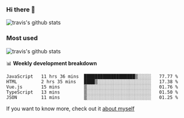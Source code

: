 ### Hi there 👋

<!--
**HondryTravis/HondryTravis** is a ✨ _special_ ✨ repository because its `README.md` (this file) appears on your GitHub profile.

Here are some ideas to get you started:

- 🔭 I’m currently working on ...
- 🌱 I’m currently learning ...
- 👯 I’m looking to collaborate on ...
- 🤔 I’m looking for help with ...
- 💬 Ask me about ...
- 📫 How to reach me: ...
- 😄 Pronouns: ...
- ⚡ Fun fact: ...
-->

![travis's github stats](https://github-readme-stats.vercel.app/api?username=HondryTravis&hide=stars)
### Most used
![travis's github stats](https://github-readme-stats.anuraghazra1.vercel.app/api/top-langs/?username=HondryTravis&layout=compact&hide_title=true)

📊 **Weekly development breakdown**

<!--START_SECTION:waka-->
```text
JavaScript   11 hrs 36 mins  ███████████████████▒░░░░░   77.77 % 
HTML         2 hrs 35 mins   ████▒░░░░░░░░░░░░░░░░░░░░   17.38 % 
Vue.js       15 mins         ▒░░░░░░░░░░░░░░░░░░░░░░░░   01.76 % 
TypeScript   13 mins         ▒░░░░░░░░░░░░░░░░░░░░░░░░   01.50 % 
JSON         11 mins         ▒░░░░░░░░░░░░░░░░░░░░░░░░   01.25 % 
```
<!--END_SECTION:waka-->

If you want to know more, check out it [about myself](https://hondrytravis.github.io/)
